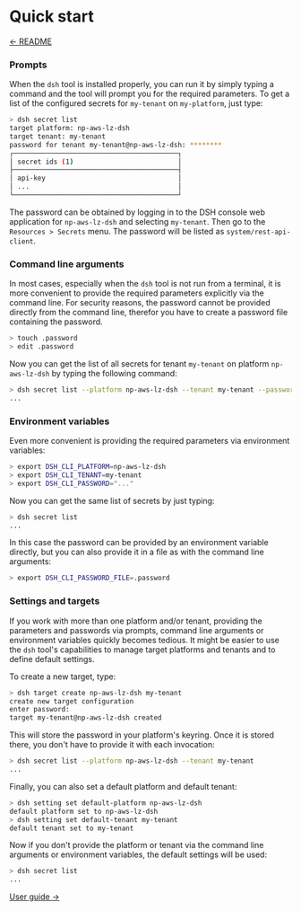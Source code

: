 # Quick start

[&#x2190; README](README.md)

### Prompts

When the `dsh` tool is installed properly, you can run it by simply typing a command and
the tool will prompt you for the required parameters.
To get a list of the configured secrets for `my-tenant` on `my-platform`, just type:

```bash
> dsh secret list
target platform: np-aws-lz-dsh
target tenant: my-tenant
password for tenant my-tenant@np-aws-lz-dsh: ********
┌─────────────────────────────────────────┐
│ secret ids (1)                          │
├─────────────────────────────────────────┤
│ api-key                                 │
│ ...                                     │
└─────────────────────────────────────────┘
```

The password can be obtained by logging in to the DSH console web application for `np-aws-lz-dsh`
and selecting `my-tenant`. Then go to the `Resources > Secrets` menu.
The password will be listed as `system/rest-api-client`.

### Command line arguments

In most cases, especially when the `dsh` tool is not run from a terminal,
it is more convenient to provide the required parameters explicitly via the command line.
For security reasons, the password cannot be provided directly from the command line,
therefor you have to create a password file containing the password.

```bash
> touch .password
> edit .password
```

Now you can get the list of all secrets for tenant `my-tenant`
on platform `np-aws-lz-dsh` by typing the following command:

```bash
> dsh secret list --platform np-aws-lz-dsh --tenant my-tenant --password-file .password
...
```

### Environment variables

Even more convenient is providing the required parameters via environment variables:

```bash
> export DSH_CLI_PLATFORM=np-aws-lz-dsh
> export DSH_CLI_TENANT=my-tenant
> export DSH_CLI_PASSWORD="..."
```

Now you can get the same list of secrets by just typing:

```bash
> dsh secret list
...
```

In this case the password can be provided by an environment variable directly,
but you can also provide it in a file as with the command line arguments:

```bash
> export DSH_CLI_PASSWORD_FILE=.password
```

### Settings and targets

If you work with more than one platform and/or tenant,
providing the parameters and passwords via prompts, command line arguments or
environment variables quickly becomes tedious.
It might be easier to use the `dsh` tool's capabilities to manage target platforms and tenants
and to define default settings.

To create a new target, type:

```bash
> dsh target create np-aws-lz-dsh my-tenant
create new target configuration
enter password:
target my-tenant@np-aws-lz-dsh created
```

This will store the password in your platform's keyring.
Once it is stored there, you don't have to provide it with each invocation:

```bash
> dsh secret list --platform np-aws-lz-dsh --tenant my-tenant
...
```

Finally, you can also set a default platform and default tenant:

```bash
> dsh setting set default-platform np-aws-lz-dsh
default platform set to np-aws-lz-dsh
> dsh setting set default-tenant my-tenant
default tenant set to my-tenant
```

Now if you don't provide the platform or tenant via the command line arguments or environment
variables, the default settings will be used:

```bash
> dsh secret list
...
```

[User guide &#x2192;](user_guide.md)
